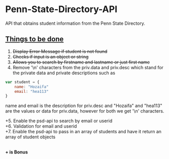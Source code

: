 # Penn-State-Directory-API
API that obtains student information from the Penn State Directory.

## <h2 id="work">Things to be done</h2>
1. ~~Display Error Message if student is not found~~ 
2. ~~Checks if input is an object or string~~
3. ~~Allows you to search by firstname and lastname or just first name~~
4. Remove '\n' characters from the priv.data and priv.desc which stand for the private data and private descriptions such as
```javascript
var student = {
    name: "Hozaifa"
    email: "hea113"
}
```
name and email is the description for priv.desc and "Hozaifa" and "hea113" are the values or data for priv.data, however for     both we get '\n' characters.

+5. Enable the psd-api to search by email or userid <br>
+6. Validation for email and userid <br>
+7. Enable the psd-api to pass in an array of students and have it return an array of student objects <br>
 
<br><b>+ is Bonus</b>
 
<style>
    #work{
        text-decoration: underline;
    }
</style>
